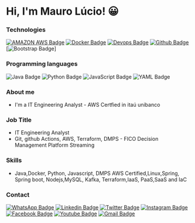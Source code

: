 # Hi, I'm Mauro Lúcio! :grinning: 
### Technologies
[![AMAZON AWS Badge](https://img.shields.io/badge/Amazon_AWS-FF9900?style=flat-square&logo=amazonaws&logoColor=white&link=https://www.credly.com/badges/a591e410-23b1-4138-8ef6-82ad1a7f5f31/public_url)](https://www.credly.com/badges/a591e410-23b1-4138-8ef6-82ad1a7f5f31/public_url)
[![Docker Badge](https://img.shields.io/badge/Docker-6495ED?style=flat-square&logo=docker&logoColor=white&link=https://www.certificacaolinux.com.br/certificado/2532603305/50230905/)](https://www.certificacaolinux.com.br/certificado/2532603305/50230905/)
[![Devops Badge](https://img.shields.io/badge/Devops-A0522D?style=flat-square&logo=devops&logoColor=white&link=https://www.credential.net/8d8248bc-98af-4f0a-a04c-02c295da2eb2#gs.14j8ca)](https://www.credential.net/8d8248bc-98af-4f0a-a04c-02c295da2eb2#gs.14j8ca)
[![Github Badge](https://img.shields.io/badge/-Github-000?style=flat-square&logo=Github&logoColor=white&link=https://github.com/mauroslucios)](https://github.com/mauroslucios)
[![Bootstrap Badge](https://img.shields.io/badge/-boostrap-0D1117?style=for-the-badge&logo=bootstrap&labelColor=0D1117)]

### Programming languages
![Java Badge](https://img.shields.io/badge/java-%23ED8B00.svg?style=for-the-badge&logo=openjdk&logoColor=white)
![Python Badge](https://img.shields.io/badge/python-3670A0?style=for-the-badge&logo=python&logoColor=ffdd54)
![JavaScript Badge](https://img.shields.io/badge/JavaScript-F7DF1E?style=for-the-badge&logo=javascript&logoColor=black)
![YAML Badge](https://img.shields.io/badge/yaml-%23ffffff.svg?style=for-the-badge&logo=yaml&logoColor=151515)
### About me
- I'm a IT Engineering Analyst - AWS Certfied in itaú unibanco 

### Job Title
- IT Engineering Analyst
- Git, github Actions, AWS, Terraform, DMPS - FICO Decision Management Platform Streaming

### Skills
- Java,Docker, Python, Javascript, DMPS AWS Certified,Linux,Spring, Spring boot, Nodejs,MySQL, Kafka, Terraform,IaaS, PaaS,SaaS and IaC
    
### Contact
[![WhatsApp Badge](https://img.shields.io/badge/WhatsApp-25D366?style=for-the-badge&logo=whatsapp&logoColor=white)](https://wa.me/55+24+S988291621)
[![Linkedin Badge](https://img.shields.io/badge/-LinkedIn-blue?style=flat-square&labelColor=01579B&logo=Linkedin&logoColor=white&link=https://www.linkedin.com/in/mauro-lúcio-pereira/)](https://www.linkedin.com/in/mauro-lúcio-pereira/)
[![Twitter Badge](https://img.shields.io/badge/-Twitter-1ca0f1?style=flat-square&labelColor=01579B&logo=twitter&logoColor=white&link=https://twitter.com/mauroslucios)](https://twitter.com/mauroslucios)
[![Instagram Badge](https://img.shields.io/badge/Instagram-E4405F?style=flat-square&labelColor=CC0000&logo=instagram&logoColor=white)](https://www.instagram.com/luciospsilva/)
[![Facebook Badge](https://img.shields.io/badge/facebook-%231877F2.svg?&style=flat-square&labelColor=01579B&logo=facebook&logoColor=white)](https://www.facebook.com/mauroslucios)
[![Youtube Badge](https://img.shields.io/badge/YouTube-FF0000?style=flat-square&logo=youtube&logoColor=white)](https://www.youtube.com/channel/UCFUC1CjoLr7PTFVMRAbLkiw)
[![Gmail Badge](https://img.shields.io/badge/Gmail-333333?style=for-the-badge&logo=gmail&logoColor=red)](mailto:maurosluciosestudos@gmail.com)
